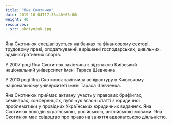 ```yaml
---
title: "Яна Скотинюк"
date: 2019-10-04T17:36:46+03:00
weight: 40
resources:
- src: skotyniuk.jpg
---
```


Яна Скотинюк спеціалізується на банках та фінансовому секторі, трудовому праві, оподаткуванні, вирішенні господарських, цивільних, адміністративних спорів.

У 2007 році Яна Скотинюк закінчила з відзнакою Київський національний університет імені Тараса Шевченка.

У 2010 році Яна Скотинюк закінчила аспірантуру в Київському національному університеті імені Тараса Шевченка.

Яна Скотинюк приймає активну участь у правових брифінгах, семінарах, конференціях, публікує власні статті з юридичної проблематики у провідних Українських юридичних виданнях. Яна Скотинюк володіє українською, російською, англійською мовами. Яна Скотинюк має свідоцтво про право на заняття адвокатською діяльністю.
